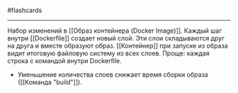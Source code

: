 #flashcards
***
Набор изменений в [[Образ контейнера (Docker Image)]].
	Каждый шаг внутри [[Dockerfile]] создает новый слой. Эти слои складываются друг на друга и вместе образуют образ. [[Контейнер]] при запуске из образа видит итоговую файловую систему из всех слоев.
Проще: каждая строка с командой внутри Dockerfile.
- Уменьшение количества слоев снижает время сборки образа ([[Команда "build"]]).
<!--SR:!2025-10-07,8,250-->